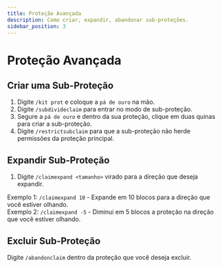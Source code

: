 ```yaml
---
title: Proteção Avançada
description: Como criar, expandir, abandonar sub-proteções.
sidebar_position: 3
---
```


# Proteção Avançada

## Criar uma Sub-Proteção

1. Digite `/kit prot` e coloque a `pá de ouro` na mão.
2. Digite `/subdivideclaim` para entrar no modo de sub-proteção.
3. Segure a `pá de ouro` e dentro da sua proteção, clique em duas quinas para criar a sub-proteção.
4. Digite `/restrictsubclaim` para que a sub-proteção não herde permissões da proteção principal.

## Expandir Sub-Proteção

1. Digite `/claimexpand <tamanho>` virado para a direção que deseja expandir.  

Exemplo 1: `/claimexpand 10` - Expande em 10 blocos para a direção que você estiver olhando.  
Exemplo 2: `/claimexpand -5` - Diminui em 5 blocos a proteção na direção que você estiver olhando.

## Excluir Sub-Proteção

Digite `/abandonclaim` dentro da proteção que você deseja excluir.
